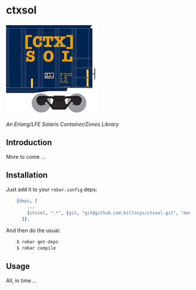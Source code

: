 # ctxsol

<img src="resources/images/ctxsol-small-crop.png" />

*An Erlang/LFE Solaris Container/Zones Library*

## Introduction

More to come ...


## Installation

Just add it to your ``rebar.config`` deps:

```erlang
    {deps, [
        ...
        {ctxsol, ".*", {git, "git@github.com:billosys/ctxsol.git", "master"}}
      ]}.
```

And then do the usual:

```bash
    $ rebar get-deps
    $ rebar compile
```


## Usage

All, in time ...
